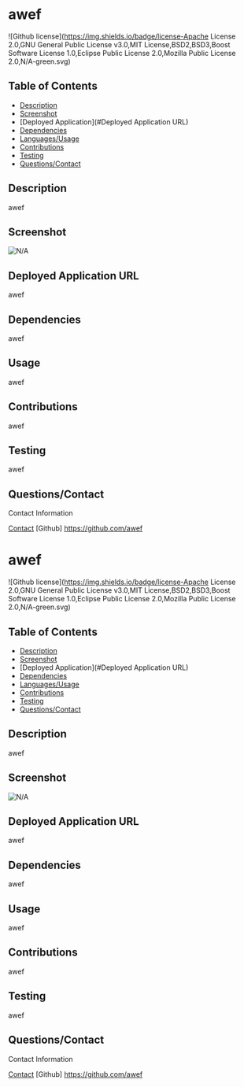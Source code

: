 # awef
  ![Github license](https://img.shields.io/badge/license-Apache License 2.0,GNU General Public License v3.0,MIT License,BSD2,BSD3,Boost Software License 1.0,Eclipse Public License 2.0,Mozilla Public License 2.0,N/A-green.svg)

## Table of Contents
* [Description](#Description)
* [Screenshot](#Screenshot)
* [Deployed Application](#Deployed Application URL)
* [Dependencies](#Dependencies)
* [Languages/Usage](#Usage)
* [Contributions](#Contributions)
* [Testing](#Testing)
* [Questions/Contact](#Questions/Contact)

## Description
awef

## Screenshot
![N/A](awef)

## Deployed Application URL
awef

## Dependencies
awef

## Usage
awef

## Contributions
awef

## Testing 
awef

## Questions/Contact
Contact Information

[Contact](mailto:aewf)
[Github] https://github.com/awef
# awef
  ![Github license](https://img.shields.io/badge/license-Apache License 2.0,GNU General Public License v3.0,MIT License,BSD2,BSD3,Boost Software License 1.0,Eclipse Public License 2.0,Mozilla Public License 2.0,N/A-green.svg)

## Table of Contents
* [Description](#Description)
* [Screenshot](#Screenshot)
* [Deployed Application](#Deployed Application URL)
* [Dependencies](#Dependencies)
* [Languages/Usage](#Usage)
* [Contributions](#Contributions)
* [Testing](#Testing)
* [Questions/Contact](#Questions/Contact)

## Description
awef

## Screenshot
![N/A](awef)

## Deployed Application URL
awef

## Dependencies
awef

## Usage
awef

## Contributions
awef

## Testing 
awef

## Questions/Contact
Contact Information

[Contact](mailto:aewf)
[Github] https://github.com/awef


